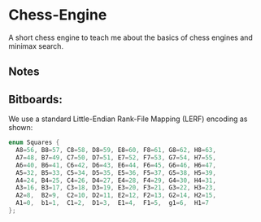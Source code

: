 # Chess-Engine
A short chess engine to teach me about the basics of chess engines and minimax search.


## Notes

## Bitboards:

We use a standard Little-Endian Rank-File Mapping (LERF) encoding as shown:

```c++
enum Squares {
  A8=56, B8=57, C8=58, D8=59, E8=60, F8=61, G8=62, H8=63,
  A7=48, B7=49, C7=50, D7=51, E7=52, F7=53, G7=54, H7=55,
  A6=40, B6=41, C6=42, D6=43, E6=44, F6=45, G6=46, H6=47,
  A5=32, B5=33, C5=34, D5=35, E5=36, F5=37, G5=38, H5=39,
  A4=24, B4=25, C4=26, D4=27, E4=28, F4=29, G4=30, H4=31,
  A3=16, B3=17, C3=18, D3=19, E3=20, F3=21, G3=22, H3=23,
  A2=8,  B2=9,  C2=10, D2=11, E2=12, F2=13, G2=14, H2=15,
  A1=0,  b1=1,  C1=2,  D1=3,  E1=4,  F1=5,  g1=6,  H1=7 
};
```
